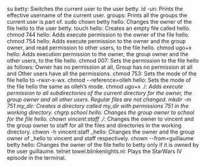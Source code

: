 su betty: Switches the current user to the user betty.
id -un: Prints the effective username of the current user.
groups: Prints all the groups the current user is part of.
sudo chown betty hello: Changes the owner of the file hello to the user betty.
touch hello: Creates an empty file called hello.
chmod 744 hello: Adds execute permission to the owner of the file hello.
chmod 754 hello: Adds execute permission to the owner and the group owner, and read permission to other users, to the file hello.
chmod ugo+x hello: Adds execution permission to the owner, the group owner and the other users, to the file hello.
chmod 007: Sets the permission to the file hello as follows: Owner has no permission at all, Group has no permission at all and Other users have all the permissions.
chmod 753: Sets the mode of the file hello to -rwxr-x-wx.
chmod --reference=olleh hello: Sets the mode of the file hello the same as olleh’s mode.
chmod ugo+x ./*: Adds execute permission to all subdirectories of the current directory for the owner, the group owner and all other users. Regular files are not changed.
mkdir -m 751 my_dir: Creates a directory called my_dir with permissions 751 in the working directory.
chgrp school hello: Changes the group owner to school for the file hello.
chown vincent:staff ./*: Changes the owner to vincent and the group owner to staff for all the files and directories in the working directory.
chwon -h vincent:staff _hello: Changes the owner and the group owner of _hello to vincent and staff respectively.
chown --from=guillaume betty hello: Changes the owner of the file hello to betty only if it is owned by the user guillaume.
telnet towel.blinkenlights.nl: Plays the StarWars IV episode in the terminal.
